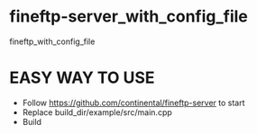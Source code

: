 # fineftp-server_with_config_file
 fineftp_with_config_file

# EASY WAY TO USE
* Follow https://github.com/continental/fineftp-server to start
* Replace build_dir/example/src/main.cpp
* Build